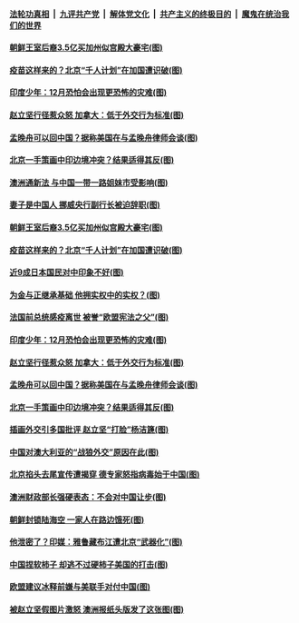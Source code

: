 

####  [法轮功真相](../../../../basic/blob/master/README.md?t=12060601) &nbsp;|&nbsp; [九评共产党](../../../../9ping.md/blob/master/README.md?t=12060601) &nbsp;|&nbsp; [解体党文化](../../../../jtdwh.md/blob/master/README.md?t=12060601)  &nbsp;|&nbsp; [共产主义的终极目的](../../../../gczydzjmd.md/blob/master/README.md?t=12060601) &nbsp;|&nbsp; [魔鬼在统治我们的世界](../../../../mgztzwmdsj.md/blob/master/README.md?t=12060601) 

#### [朝鲜王室后裔3.5亿买加州似宫殿大豪宅(图)](../pages/p9/954802.md?t=12060601) 

#### [疫苗这样来的？北京“千人计划”在加国遭识破(图)](../pages/p9/954727.md?t=12060601) 

#### [印度少年：12月恐怕会出现更恐怖的灾难(图)](../pages/p9/954733.md?t=12060601) 

#### [赵立坚行径惹众怒 加拿大：低于外交行为标准(图)](../pages/p9/954683.md?t=12060601) 

#### [孟晚舟可以回中国？据称美国在与孟晚舟律师会谈(图)](../pages/p9/954657.md?t=12060601) 

#### [北京一手策画中印边境冲突？结果适得其反(图)](../pages/p9/954589.md?t=12060601) 

#### [澳洲通新法 与中国一带一路姐妹市受影响(图)](../pages/p9/954849.md?t=12060601) 

#### [妻子是中国人 挪威央行副行长被迫辞职(图)](../pages/p9/954810.md?t=12060601) 

#### [朝鲜王室后裔3.5亿买加州似宫殿大豪宅(图)](../pages/p9/954802.md?t=12060601) 

#### [疫苗这样来的？北京“千人计划”在加国遭识破(图)](../pages/p9/954727.md?t=12060601) 

#### [近9成日本国民对中印象不好(图)](../pages/p9/954734.md?t=12060601) 

#### [为金与正继承基础 他拥实权中的实权？(图)](../pages/p9/954725.md?t=12060601) 

#### [法国前总统感疫离世 被誉“欧盟宪法之父”(图)](../pages/p9/954736.md?t=12060601) 

#### [印度少年：12月恐怕会出现更恐怖的灾难(图)](../pages/p9/954733.md?t=12060601) 

#### [赵立坚行径惹众怒 加拿大：低于外交行为标准(图)](../pages/p9/954683.md?t=12060601) 

#### [孟晚舟可以回中国？据称美国在与孟晚舟律师会谈(图)](../pages/p9/954657.md?t=12060601) 

#### [北京一手策画中印边境冲突？结果适得其反(图)](../pages/p9/954589.md?t=12060601) 

#### [插画外交引多国批评 赵立坚“打脸”杨洁篪(图)](../pages/p9/954656.md?t=12060601) 

#### [中国对澳大利亚的“战狼外交”原因在此(图)](../pages/p9/954654.md?t=12060601) 

#### [北京掐头去尾宣传遭揭穿 德专家怒指病毒始于中国(图)](../pages/p9/954582.md?t=12060601) 

#### [澳洲财政部长强硬表态：不会对中国让步(图)](../pages/p9/954604.md?t=12060601) 

#### [朝鲜封锁陆海空 一家人在路边饿死(图)](../pages/p9/954469.md?t=12060601) 

#### [他泄密了？印媒：雅鲁藏布江遭北京“武器化”(图)](../pages/p9/954474.md?t=12060601) 

#### [中国捏软柿子 却逃不过硬柿子美国的打击(图)](../pages/p9/954451.md?t=12060601) 

#### [欧盟建议冰释前嫌与美联手对付中国(图)](../pages/p9/954426.md?t=12060601) 

#### [被赵立坚假图片激怒 澳洲报纸头版发了这张图(图)](../pages/p9/954413.md?t=12060601) 


